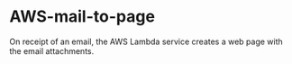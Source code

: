 # AWS-mail-to-page
On receipt of an email, the AWS Lambda service creates a web page with the email attachments.
